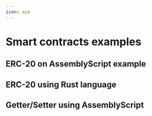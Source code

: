 ```yaml
---
icon: eye
---
```


# Smart contracts examples

## ERC-20 on AssemblyScript example

## ERC-20 using Rust language

## Getter/Setter using AssemblyScript

